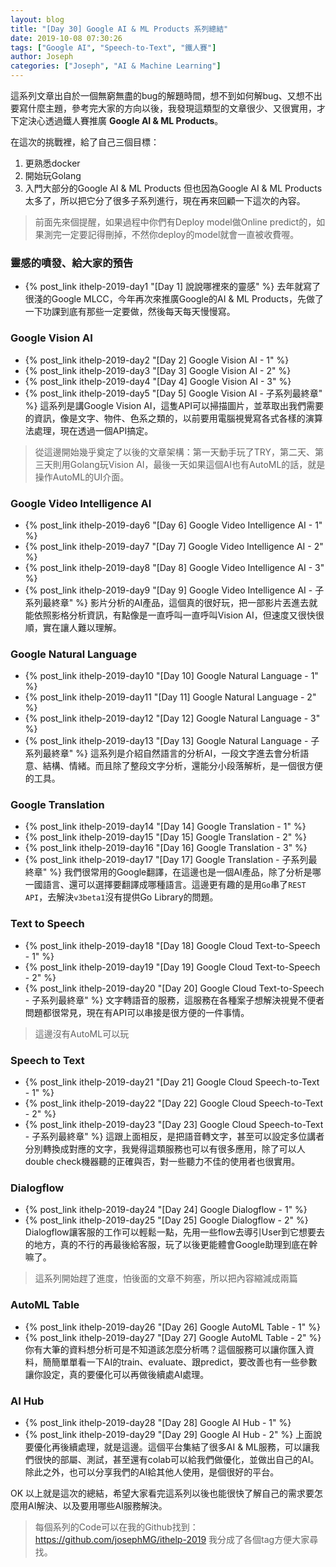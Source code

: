 ```yaml
---
layout: blog
title: "[Day 30] Google AI & ML Products 系列總結"
date: 2019-10-08 07:30:26
tags: ["Google AI", "Speech-to-Text", "鐵人賽"]
author: Joseph
categories: ["Joseph", "AI & Machine Learning"]
---
```

這系列文章出自於一個無窮無盡的bug的解題時間，想不到如何解bug、又想不出要寫什麼主題，參考完大家的方向以後，我發現這類型的文章很少、又很實用，才下定決心透過鐵人賽推廣 **Google AI & ML Products**。

在這次的挑戰裡，給了自己三個目標：
1. 更熟悉docker
2. 開始玩Golang
3. 入門大部分的Google AI & ML Products
但也因為Google AI & ML Products太多了，所以把它分了很多子系列進行，現在再來回顧一下這次的內容。

> 前面先來個提醒，如果過程中你們有Deploy model做Online predict的，如果測完一定要記得刪掉，不然你deploy的model就會一直被收費喔。
<!-- more -->

### 靈感的噴發、給大家的預告
- {% post_link ithelp-2019-day1 "[Day 1] 說說哪裡來的靈感" %}
去年就寫了很淺的Google MLCC，今年再次來推廣Google的AI & ML Products，先做了一下功課到底有那些一定要做，然後每天每天慢慢寫。

### Google Vision AI
- {% post_link ithelp-2019-day2 "[Day 2] Google Vision AI - 1" %}
- {% post_link ithelp-2019-day3 "[Day 3] Google Vision AI - 2" %}
- {% post_link ithelp-2019-day4 "[Day 4] Google Vision AI - 3" %}
- {% post_link ithelp-2019-day5 "[Day 5] Google Vision AI - 子系列最終章" %}
這系列是講Google Vision AI，這隻API可以掃描圖片，並萃取出我們需要的資訊，像是文字、物件、色系之類的，以前要用電腦視覺寫各式各樣的演算法處理，現在透過一個API搞定。

> 從這邊開始幾乎奠定了以後的文章架構：第一天動手玩了TRY，第二天、第三天則用Golang玩Vision AI，最後一天如果這個AI也有AutoML的話，就是操作AutoML的UI介面。

### Google Video Intelligence AI
- {% post_link ithelp-2019-day6 "[Day 6] Google Video Intelligence AI - 1" %}
- {% post_link ithelp-2019-day7 "[Day 7] Google Video Intelligence AI - 2" %}
- {% post_link ithelp-2019-day8 "[Day 8] Google Video Intelligence AI - 3" %}
- {% post_link ithelp-2019-day9 "[Day 9] Google Video Intelligence AI - 子系列最終章" %}
影片分析的AI產品，這個真的很好玩，把一部影片丟進去就能依照影格分析資訊，有點像是一直呼叫一直呼叫Vision AI，但速度又很快很順，實在讓人難以理解。

### Google Natural Language
- {% post_link ithelp-2019-day10 "[Day 10] Google Natural Language - 1" %}
- {% post_link ithelp-2019-day11 "[Day 11] Google Natural Language - 2" %}
- {% post_link ithelp-2019-day12 "[Day 12] Google Natural Language - 3" %}
- {% post_link ithelp-2019-day13 "[Day 13] Google Natural Language - 子系列最終章" %}
這系列是介紹自然語言的分析AI，一段文字進去會分析語意、結構、情緒。而且除了整段文字分析，還能分小段落解析，是一個很方便的工具。

### Google Translation
- {% post_link ithelp-2019-day14 "[Day 14] Google Translation - 1" %}
- {% post_link ithelp-2019-day15 "[Day 15] Google Translation - 2" %}
- {% post_link ithelp-2019-day16 "[Day 16] Google Translation - 3" %}
- {% post_link ithelp-2019-day17 "[Day 17] Google Translation - 子系列最終章" %}
我們很常用的Google翻譯，在這邊也是一個AI產品，除了分析是哪一國語言、還可以選擇要翻譯成哪種語言。這邊更有趣的是用`Go`串了`REST API`，去解決`v3beta1`沒有提供Go Library的問題。

### Text to Speech
- {% post_link ithelp-2019-day18 "[Day 18] Google Cloud Text-to-Speech - 1" %}
- {% post_link ithelp-2019-day19 "[Day 19] Google Cloud Text-to-Speech - 2" %}
- {% post_link ithelp-2019-day20 "[Day 20] Google Cloud Text-to-Speech - 子系列最終章" %}
文字轉語音的服務，這服務在各種案子想解決視覺不便者問題都很常見，現在有API可以串接是很方便的一件事情。
> 這邊沒有AutoML可以玩

### Speech to Text
- {% post_link ithelp-2019-day21 "[Day 21] Google Cloud Speech-to-Text - 1" %}
- {% post_link ithelp-2019-day22 "[Day 22] Google Cloud Speech-to-Text - 2" %}
- {% post_link ithelp-2019-day23 "[Day 23] Google Cloud Speech-to-Text - 子系列最終章" %}
這跟上面相反，是把語音轉文字，甚至可以設定多位講者分別轉換成對應的文字，我覺得這類服務也可以有很多應用，除了可以人double check機器聽的正確與否，對一些聽力不佳的使用者也很實用。

### Dialogflow
- {% post_link ithelp-2019-day24 "[Day 24] Google Dialogflow - 1" %}
- {% post_link ithelp-2019-day25 "[Day 25] Google Dialogflow - 2" %}
Dialogflow讓客服的工作可以輕鬆一點，先用一些flow去導引User到它想要去的地方，真的不行的再最後給客服，玩了以後更能體會Google助理到底在幹嘛了。

> 這系列開始趕了進度，怕後面的文章不夠塞，所以把內容縮減成兩篇

### AutoML Table
- {% post_link ithelp-2019-day26 "[Day 26] Google AutoML Table - 1" %}
- {% post_link ithelp-2019-day27 "[Day 27] Google AutoML Table - 2" %}
你有大筆的資料想分析可是不知道該怎麼分析嗎？這個服務可以讓你匯入資料，簡簡單單看一下AI的train、evaluate、跟predict，要改善也有一些參數讓你設定，真的要優化可以再做後續處AI處理。

### AI Hub
- {% post_link ithelp-2019-day28 "[Day 28] Google AI Hub - 1" %}
- {% post_link ithelp-2019-day29 "[Day 29] Google AI Hub - 2" %}
上面說要優化再後續處理，就是這邊。這個平台集結了很多AI & ML服務，可以讓我們很快的部屬、測試，甚至還有colab可以給我們做優化，並做出自己的AI。除此之外，也可以分享我們的AI給其他人使用，是個很好的平台。

OK 以上就是這次的總結，希望大家看完這系列以後也能很快了解自己的需求要怎麼用AI解決、以及要用哪些AI服務解決。

> 每個系列的Code可以在我的Github找到：https://github.com/josephMG/ithelp-2019 
> 我分成了各個tag方便大家尋找。
